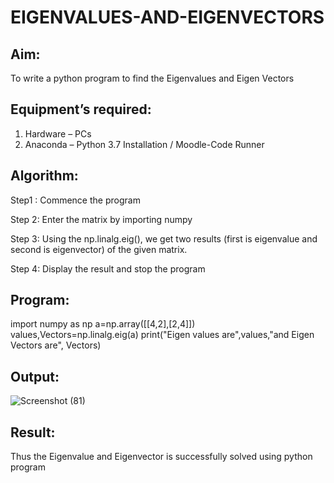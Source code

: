 # EIGENVALUES-AND-EIGENVECTORS
## Aim:
To write a python program to find the Eigenvalues and Eigen Vectors
## Equipment’s required:
1. 	Hardware – PCs
2. 	Anaconda – Python 3.7 Installation / Moodle-Code Runner
## Algorithm:
Step1 :
Commence the program

Step 2:
Enter the matrix by importing numpy

Step 3:
Using the np.linalg.eig(), we get two results (first is eigenvalue and second is eigenvector) of the given matrix.

Step 4:
Display the result and stop the program

 

## Program:
import numpy as np
a=np.array([[4,2],[2,4]])
values,Vectors=np.linalg.eig(a)
print("Eigen values are",values,"and Eigen Vectors are", Vectors)
## Output:
![Screenshot (81)](https://user-images.githubusercontent.com/94828604/155047313-4215aba9-7b40-4d93-aaa2-3bf22ac6697b.png)

## Result:
Thus the Eigenvalue and Eigenvector is successfully solved using python program
